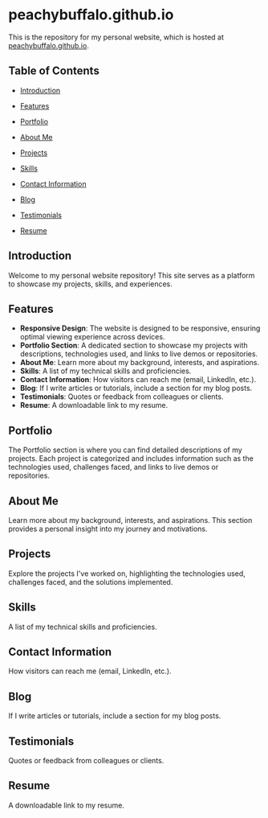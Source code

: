 # peachybuffalo.github.io

This is the repository for my personal website, which is hosted at [peachybuffalo.github.io](https://peachybuffalo.github.io).

## Table of Contents

- [Introduction](#introduction)
- [Features](#features)

- [Portfolio](#portfolio)

- [About Me](#about-me)

- [Projects](#projects)

- [Skills](#skills)

- [Contact Information](#contact-information)

- [Blog](#blog)

- [Testimonials](#testimonials)

- [Resume](#resume)

## Introduction

Welcome to my personal website repository! This site serves as a platform to showcase my projects, skills, and experiences.

## Features

- **Responsive Design**: The website is designed to be responsive, ensuring optimal viewing experience across devices.
- **Portfolio Section**: A dedicated section to showcase my projects with descriptions, technologies used, and links to live demos or repositories.
- **About Me**: Learn more about my background, interests, and aspirations.
- **Skills**: A list of my technical skills and proficiencies.
- **Contact Information**: How visitors can reach me (email, LinkedIn, etc.).
- **Blog**: If I write articles or tutorials, include a section for my blog posts.
- **Testimonials**: Quotes or feedback from colleagues or clients.
- **Resume**: A downloadable link to my resume.

## Portfolio

The Portfolio section is where you can find detailed descriptions of my projects. Each project is categorized and includes information such as the technologies used, challenges faced, and links to live demos or repositories.

## About Me

Learn more about my background, interests, and aspirations. This section provides a personal insight into my journey and motivations.

## Projects

Explore the projects I've worked on, highlighting the technologies used, challenges faced, and the solutions implemented.

## Skills

A list of my technical skills and proficiencies.

## Contact Information

How visitors can reach me (email, LinkedIn, etc.).

## Blog

If I write articles or tutorials, include a section for my blog posts.

## Testimonials

Quotes or feedback from colleagues or clients.


## Resume

A downloadable link to my resume.
